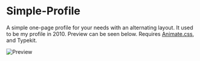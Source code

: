 Simple-Profile
==============

A simple one-page profile for your needs with an alternating layout. It used to be my profile in 2010. Preview can be seen below. Requires <a href="https://github.com/daneden/animate.css">Animate.css</a>, and <a class="https://typekit.com/">Typekit</a>.

<img src="http://cl.ly/image/3F3J2L1N0c22/download/simple-profile.jpg" alt="Preview" />
